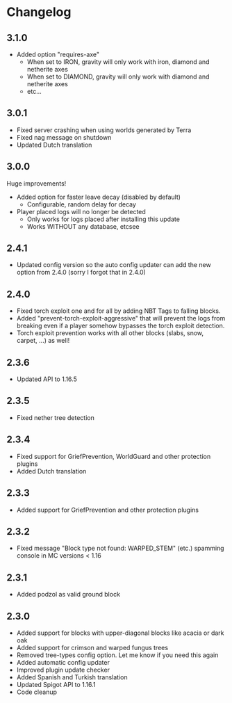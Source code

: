 # Changelog

## 3.1.0
- Added option "requires-axe"
  - When set to IRON, gravity will only work with iron, diamond and netherite axes
  - When set to DIAMOND, gravity will only work with diamond and netherite axes
  - etc...
  
## 3.0.1
- Fixed server crashing when using worlds generated by Terra
- Fixed nag message on shutdown
- Updated Dutch translation

## 3.0.0

Huge improvements!

- Added option for faster leave decay (disabled by default)
  - Configurable, random delay for decay
- Player placed logs will no longer be detected
  - Only works for logs placed after installing this update
  - Works WITHOUT any database, etcsee

## 2.4.1

- Updated config version so the auto config updater can add the new option from 2.4.0 (sorry I forgot that in 2.4.0)

## 2.4.0

- Fixed torch exploit one and for all by adding NBT Tags to falling blocks.
- Added "prevent-torch-exploit-aggressive" that will prevent the logs from breaking even if a player somehow bypasses
  the torch exploit detection.
- Torch exploit prevention works with all other blocks (slabs, snow, carpet, ...) as well!

## 2.3.6

- Updated API to 1.16.5

## 2.3.5

- Fixed nether tree detection

## 2.3.4

- Fixed support for GriefPrevention, WorldGuard and other protection plugins
- Added Dutch translation

## 2.3.3

- Added support for GriefPrevention and other protection plugins

## 2.3.2

- Fixed message "Block type not found: WARPED_STEM" (etc.) spamming console in MC versions < 1.16

## 2.3.1

- Added podzol as valid ground block

## 2.3.0

- Added support for blocks with upper-diagonal blocks like acacia or dark oak
- Added support for crimson and warped fungus trees
- Removed tree-types config option. Let me know if you need this again
- Added automatic config updater
- Improved plugin update checker
- Added Spanish and Turkish translation
- Updated Spigot API to 1.16.1
- Code cleanup